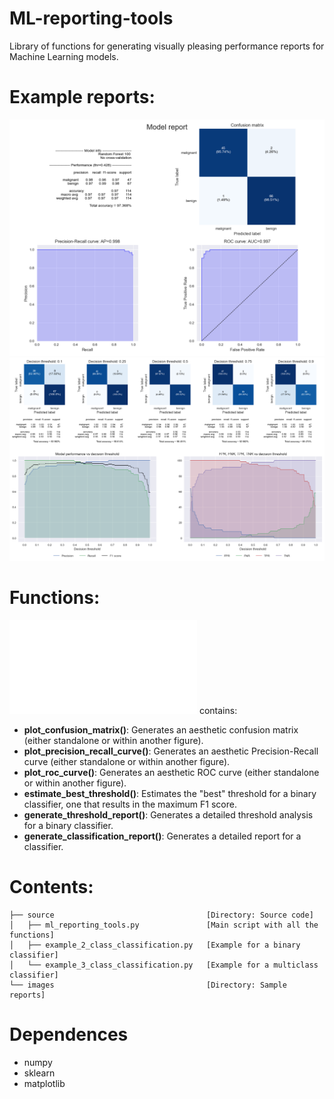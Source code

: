 # ML-reporting-tools
Library of functions for generating visually pleasing performance reports for Machine Learning models.

# Example reports:
![Example1](images/model_report.png "Model report")
![Example2](images/threshold_report.png "Threshold report")

# Functions:
![/source/ml_reporting_tools.py](/source/ml_reporting_tools.py "/source/ml_reporting_tools.py")  contains:
- **plot_confusion_matrix()**: Generates an aesthetic confusion matrix (either standalone or within another figure).
- **plot_precision_recall_curve()**: Generates an aesthetic Precision-Recall curve (either standalone or within another figure).
- **plot_roc_curve()**: Generates an aesthetic ROC curve (either standalone or within another figure).
- **estimate_best_threshold()**: Estimates the "best" threshold for a binary classifier, one that results in the maximum F1 score. 
- **generate_threshold_report()**: Generates a detailed threshold analysis for a binary classifier. 
- **generate_classification_report()**: Generates a detailed report for a classifier.


# Contents:
```tree
├── source                                  [Directory: Source code]
│   ├── ml_reporting_tools.py               [Main script with all the functions]  
│   ├── example_2_class_classification.py   [Example for a binary classifier]  
│   └── example_3_class_classification.py   [Example for a multiclass classifier]
└── images                                  [Directory: Sample reports]
```

# Dependences
- numpy
- sklearn
- matplotlib
